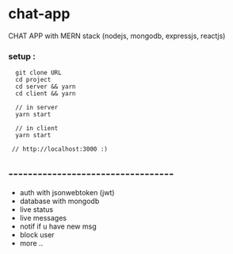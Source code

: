 # chat-app
CHAT APP with MERN stack (nodejs, mongodb, expressjs, reactjs)

### setup : 
```
  git clone URL
  cd project
  cd server && yarn
  cd client && yarn
  
  // in server 
  yarn start
  
  // in client 
  yarn start
  
 // http://localhost:3000 :)
```

## ----------------------------------
- auth with jsonwebtoken (jwt)
- database with mongodb
- live status
- live messages
- notif if u have new msg
- block user
- more ..

